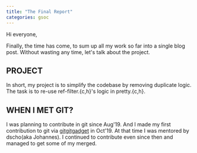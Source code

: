 ```yaml
---
title: "The Final Report"
categories: gsoc
---
```


Hi everyone,

Finally, the time has come, to sum up all my work so far into a single blog post. Without wasting any time, let's talk about the project.

## PROJECT

In short, my project is to simplify the codebase by removing duplicate logic. The task is to re-use ref-filter.{c,h}'s logic in pretty.{c,h}.

## WHEN I MET GIT?

I was planning to contribute in git since Aug'19. And I made my first contribution to git via [gitgitgadget](https://gitgitgadget.github.io/) in Oct'19. At that time I was mentored by dscho(aka Johannes). I continued to contribute even since then and managed to get some of my merged.
